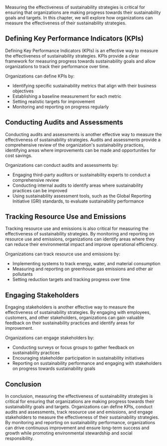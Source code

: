 
Measuring the effectiveness of sustainability strategies is critical for ensuring that organizations are making progress towards their sustainability goals and targets. In this chapter, we will explore how organizations can measure the effectiveness of their sustainability strategies.

Defining Key Performance Indicators (KPIs)
------------------------------------------

Defining Key Performance Indicators (KPIs) is an effective way to measure the effectiveness of sustainability strategies. KPIs provide a clear framework for measuring progress towards sustainability goals and allow organizations to track their performance over time.

Organizations can define KPIs by:

* Identifying specific sustainability metrics that align with their business objectives
* Establishing a baseline measurement for each metric
* Setting realistic targets for improvement
* Monitoring and reporting on progress regularly

Conducting Audits and Assessments
---------------------------------

Conducting audits and assessments is another effective way to measure the effectiveness of sustainability strategies. Audits and assessments provide a comprehensive review of the organization's sustainability practices, identifying areas where improvements can be made and opportunities for cost savings.

Organizations can conduct audits and assessments by:

* Engaging third-party auditors or sustainability experts to conduct a comprehensive review
* Conducting internal audits to identify areas where sustainability practices can be improved
* Using sustainability assessment tools, such as the Global Reporting Initiative (GRI) standards, to evaluate sustainability performance

Tracking Resource Use and Emissions
-----------------------------------

Tracking resource use and emissions is also critical for measuring the effectiveness of sustainability strategies. By monitoring and reporting on resource use and emissions, organizations can identify areas where they can reduce their environmental impact and improve operational efficiency.

Organizations can track resource use and emissions by:

* Implementing systems to track energy, water, and material consumption
* Measuring and reporting on greenhouse gas emissions and other air pollutants
* Setting reduction targets and tracking progress over time

Engaging Stakeholders
---------------------

Engaging stakeholders is another effective way to measure the effectiveness of sustainability strategies. By engaging with employees, customers, and other stakeholders, organizations can gain valuable feedback on their sustainability practices and identify areas for improvement.

Organizations can engage stakeholders by:

* Conducting surveys or focus groups to gather feedback on sustainability practices
* Encouraging stakeholder participation in sustainability initiatives
* Reporting on sustainability performance and engaging with stakeholders on progress towards sustainability goals

Conclusion
----------

In conclusion, measuring the effectiveness of sustainability strategies is critical for ensuring that organizations are making progress towards their sustainability goals and targets. Organizations can define KPIs, conduct audits and assessments, track resource use and emissions, and engage stakeholders to measure the effectiveness of their sustainability strategies. By monitoring and reporting on sustainability performance, organizations can drive continuous improvement and ensure long-term success and growth while promoting environmental stewardship and social responsibility.
